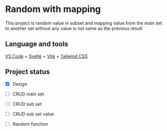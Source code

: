 # Random with mapping

This project is random value in subset and mapping value from the main set to another set without any value is not same as the previous result

## Language and tools

[VS Code](https://code.visualstudio.com/) + [Svelte](https://svelte.dev/) + [Vite](https://vitejs.dev/) + [Tailwind CSS](https://tailwindcss.com/)

## Project status

- [x] Design
- [ ] CRUD main set
- [ ] CRUD sub set
- [ ] CRUD sub set value
- [ ] Random function

